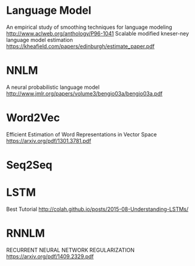 # Language Model
An empirical study of smoothing techniques for language modeling http://www.aclweb.org/anthology/P96-1041
Scalable modified kneser-ney language model estimation https://kheafield.com/papers/edinburgh/estimate_paper.pdf

# NNLM
A neural probabilistic language model http://www.jmlr.org/papers/volume3/bengio03a/bengio03a.pdf

# Word2Vec
Efficient Estimation of Word Representations in Vector Space https://arxiv.org/pdf/1301.3781.pdf

# Seq2Seq

# LSTM
Best Tutorial http://colah.github.io/posts/2015-08-Understanding-LSTMs/

# RNNLM
RECURRENT NEURAL NETWORK REGULARIZATION https://arxiv.org/pdf/1409.2329.pdf
